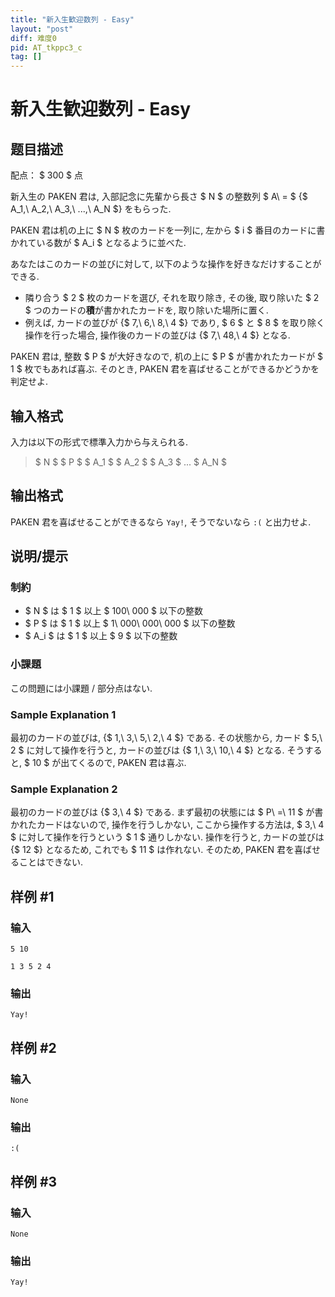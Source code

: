 ```yaml
---
title: "新入生歓迎数列 - Easy"
layout: "post"
diff: 难度0
pid: AT_tkppc3_c
tag: []
---
```


# 新入生歓迎数列 - Easy

## 题目描述

[problemUrl]: https://atcoder.jp/contests/tkppc3/tasks/tkppc3_c

配点： $ 300 $ 点

新入生の PAKEN 君は, 入部記念に先輩から長さ $ N $ の整数列 $ A\ = $ {$ A_1,\ A_2,\ A_3,\ ...,\ A_N $} をもらった.

PAKEN 君は机の上に $ N $ 枚のカードを一列に, 左から $ i $ 番目のカードに書かれている数が $ A_i $ となるように並べた.

あなたはこのカードの並びに対して, 以下のような操作を好きなだけすることができる.

- 隣り合う $ 2 $ 枚のカードを選び, それを取り除き, その後, 取り除いた $ 2 $ つのカードの**積**が書かれたカードを, 取り除いた場所に置く.
- 例えば, カードの並びが {$ 7,\ 6,\ 8,\ 4 $} であり, $ 6 $ と $ 8 $ を取り除く操作を行った場合, 操作後のカードの並びは {$ 7,\ 48,\ 4 $} となる.

PAKEN 君は, 整数 $ P $ が大好きなので, 机の上に $ P $ が書かれたカードが $ 1 $ 枚でもあれば喜ぶ. そのとき, PAKEN 君を喜ばせることができるかどうかを判定せよ.

## 输入格式

入力は以下の形式で標準入力から与えられる.

> $ N $ $ P $ $ A_1 $ $ A_2 $ $ A_3 $ ... $ A_N $

## 输出格式

PAKEN 君を喜ばせることができるなら `Yay!`, そうでないなら `:(` と出力せよ.

## 说明/提示

### 制約

- $ N $ は $ 1 $ 以上 $ 100\ 000 $ 以下の整数
- $ P $ は $ 1 $ 以上 $ 1\ 000\ 000\ 000 $ 以下の整数
- $ A_i $ は $ 1 $ 以上 $ 9 $ 以下の整数

### 小課題

この問題には小課題 / 部分点はない.

### Sample Explanation 1

最初のカードの並びは, {$ 1,\ 3,\ 5,\ 2,\ 4 $} である. その状態から, カード $ 5,\ 2 $ に対して操作を行うと, カードの並びは {$ 1,\ 3,\ 10,\ 4 $} となる. そうすると, $ 10 $ が出てくるので, PAKEN 君は喜ぶ.

### Sample Explanation 2

最初のカードの並びは {$ 3,\ 4 $} である. まず最初の状態には $ P\ =\ 11 $ が書かれたカードはないので, 操作を行うしかない, ここから操作する方法は, $ 3,\ 4 $ に対して操作を行うという $ 1 $ 通りしかない. 操作を行うと, カードの並びは {$ 12 $} となるため, これでも $ 11 $ は作れない. そのため, PAKEN 君を喜ばせることはできない.

## 样例 #1

### 输入

```
5 10
1 3 5 2 4
```

### 输出

```
Yay!
```

## 样例 #2

### 输入

```
None
```

### 输出

```
:(
```

## 样例 #3

### 输入

```
None
```

### 输出

```
Yay!
```

